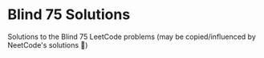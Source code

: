 # Blind 75 Solutions
Solutions to the Blind 75 LeetCode problems (may be copied/influenced by NeetCode's solutions 🙂)
